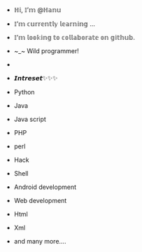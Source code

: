 - ℍ𝕚, 𝕀’𝕞 @ℍ𝕒𝕟𝕦
- 𝕀’𝕞 𝕔𝕦𝕣𝕣𝕖𝕟𝕥𝕝𝕪 𝕝𝕖𝕒𝕣𝕟𝕚𝕟𝕘 ...
- 𝕀’𝕞 𝕝𝕠𝕠𝕜𝕚𝕟𝕘 𝕥𝕠 𝕔𝕠𝕝𝕝𝕒𝕓𝕠𝕣𝕒𝕥𝕖 𝕠𝕟 𝕘𝕚𝕥𝕙𝕦𝕓.
- ~_~ Wild programmer!


-
- 𝙄𝙣𝙩𝙧𝙚𝙨𝙚𝙩✨✨✨
 
- Python
- Java
- Java script
- PHP
- perl
- Hack 
- Shell
- Android development
- Web development
- Html
- Xml 
- and many more....


<!---
HorridHanu/HorridHanu is a ✨ special ✨ repository because its `README.md` (this file) appears on your GitHub profile.
You can click the Preview link to take a look at your changes.
--->
